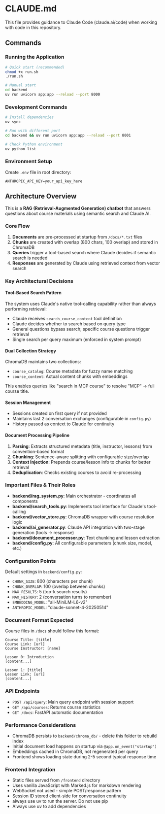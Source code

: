 # CLAUDE.md

This file provides guidance to Claude Code (claude.ai/code) when working with code in this repository.

## Commands

### Running the Application
```bash
# Quick start (recommended)
chmod +x run.sh
./run.sh

# Manual start
cd backend
uv run uvicorn app:app --reload --port 8000
```

### Development Commands
```bash
# Install dependencies
uv sync

# Run with different port
cd backend && uv run uvicorn app:app --reload --port 8001

# Check Python environment
uv python list
```

### Environment Setup
Create `.env` file in root directory:
```
ANTHROPIC_API_KEY=your_api_key_here
```

## Architecture Overview

This is a **RAG (Retrieval-Augmented Generation) chatbot** that answers questions about course materials using semantic search and Claude AI.

### Core Flow
1. **Documents** are pre-processed at startup from `/docs/*.txt` files
2. **Chunks** are created with overlap (800 chars, 100 overlap) and stored in ChromaDB
3. **Queries** trigger a tool-based search where Claude decides if semantic search is needed
4. **Responses** are generated by Claude using retrieved context from vector search

### Key Architectural Decisions

#### Tool-Based Search Pattern
The system uses Claude's native tool-calling capability rather than always performing retrieval:
- Claude receives `search_course_content` tool definition
- Claude decides whether to search based on query type
- General questions bypass search; specific course questions trigger retrieval
- Single search per query maximum (enforced in system prompt)

#### Dual Collection Strategy
ChromaDB maintains two collections:
- `course_catalog`: Course metadata for fuzzy name matching
- `course_content`: Actual content chunks with embeddings

This enables queries like "search in MCP course" to resolve "MCP" → full course title.

#### Session Management
- Sessions created on first query if not provided
- Maintains last 2 conversation exchanges (configurable in `config.py`)
- History passed as context to Claude for continuity

#### Document Processing Pipeline
1. **Parsing**: Extracts structured metadata (title, instructor, lessons) from convention-based format
2. **Chunking**: Sentence-aware splitting with configurable size/overlap
3. **Context Injection**: Prepends course/lesson info to chunks for better retrieval
4. **Deduplication**: Checks existing courses to avoid re-processing

### Important Files & Their Roles

- **backend/rag_system.py**: Main orchestrator - coordinates all components
- **backend/search_tools.py**: Implements tool interface for Claude's tool-calling
- **backend/vector_store.py**: ChromaDB wrapper with course resolution logic
- **backend/ai_generator.py**: Claude API integration with two-stage generation (tools → response)
- **backend/document_processor.py**: Text chunking and lesson extraction
- **backend/config.py**: All configurable parameters (chunk size, model, etc.)

### Configuration Points

Default settings in `backend/config.py`:
- `CHUNK_SIZE`: 800 (characters per chunk)
- `CHUNK_OVERLAP`: 100 (overlap between chunks)
- `MAX_RESULTS`: 5 (top-k search results)
- `MAX_HISTORY`: 2 (conversation turns to remember)
- `EMBEDDING_MODEL`: "all-MiniLM-L6-v2"
- `ANTHROPIC_MODEL`: "claude-sonnet-4-20250514"

### Document Format Expected

Course files in `/docs` should follow this format:
```
Course Title: [title]
Course Link: [url]
Course Instructor: [name]

Lesson 0: Introduction
[content...]

Lesson 1: [title]
Lesson Link: [url]
[content...]
```

### API Endpoints

- `POST /api/query`: Main query endpoint with session support
- `GET /api/courses`: Returns course statistics
- `GET /docs`: FastAPI automatic documentation

### Performance Considerations

- ChromaDB persists to `backend/chroma_db/` - delete this folder to rebuild index
- Initial document load happens on startup via `@app.on_event("startup")`
- Embeddings cached in ChromaDB, not regenerated per query
- Frontend shows loading state during 2-5 second typical response time

### Frontend Integration

- Static files served from `/frontend` directory
- Uses vanilla JavaScript with Marked.js for markdown rendering
- WebSocket not used - simple POST/response pattern
- Session ID stored client-side for conversation continuity
- always use uv to run the server. Do not use pip
- Always use uv to add dependencies